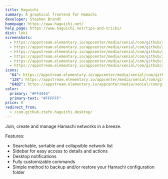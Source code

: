 ```yaml
---
title: Haguichi
summary: A graphical frontend for Hamachi
developer: Stephen Brandt
homepage: https://www.haguichi.net/
help_page: https://www.haguichi.net/tips-and-tricks/
dist: loki
screenshots:
  - https://appstream.elementary.io/appcenter/media/xenial/com/github/ztefn.haguichi.desktop/74C70F7EF1E71238BA796C2F0B5CA67C/screenshots/image-1_orig.png
  - https://appstream.elementary.io/appcenter/media/xenial/com/github/ztefn.haguichi.desktop/74C70F7EF1E71238BA796C2F0B5CA67C/screenshots/image-2_orig.png
  - https://appstream.elementary.io/appcenter/media/xenial/com/github/ztefn.haguichi.desktop/74C70F7EF1E71238BA796C2F0B5CA67C/screenshots/image-3_orig.png
  - https://appstream.elementary.io/appcenter/media/xenial/com/github/ztefn.haguichi.desktop/74C70F7EF1E71238BA796C2F0B5CA67C/screenshots/image-4_orig.png
  - https://appstream.elementary.io/appcenter/media/xenial/com/github/ztefn.haguichi.desktop/74C70F7EF1E71238BA796C2F0B5CA67C/screenshots/image-5_orig.png
  - https://appstream.elementary.io/appcenter/media/xenial/com/github/ztefn.haguichi.desktop/74C70F7EF1E71238BA796C2F0B5CA67C/screenshots/image-6_orig.png
icons:
  "64": https://appstream.elementary.io/appcenter/media/xenial/com/github/ztefn.haguichi.desktop/74C70F7EF1E71238BA796C2F0B5CA67C/icons/64x64/com.github.ztefn.haguichi_com.github.ztefn.haguichi.png
  "128": https://appstream.elementary.io/appcenter/media/xenial/com/github/ztefn.haguichi.desktop/74C70F7EF1E71238BA796C2F0B5CA67C/icons/128x128/com.github.ztefn.haguichi_com.github.ztefn.haguichi.png
  "64@2": https://appstream.elementary.io/appcenter/media/xenial/com/github/ztefn.haguichi.desktop/74C70F7EF1E71238BA796C2F0B5CA67C/icons/64x64@2/com.github.ztefn.haguichi_com.github.ztefn.haguichi.png
color:
  primary: "#FF4444"
  primary-text: "#FFFFFF"
price: 0
redirect_from:
  - /com.github.ztefn.haguichi.desktop/
---
```


<p>Join, create and manage Hamachi networks in a breeze.</p>
<p>Features:</p>
<ul>
  <li>Searchable, sortable and collapsible network list</li>
  <li>Sidebar for easy access to details and actions</li>
  <li>Desktop notifications</li>
  <li>Fully customizable commands</li>
  <li>Simple method to backup and/or restore your Hamachi configuration folder</li>
</ul>